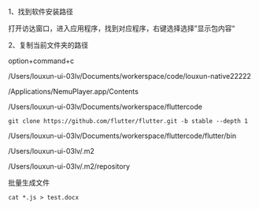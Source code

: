 1、找到软件安装路径

打开访达窗口，进入应用程序，找到对应程序，右键选择选择”显示包内容“

2、复制当前文件夹的路径

option+command+c

/Users/louxun-ui-03lv/Documents/workerspace/code/louxun-native22222

/Applications/NemuPlayer.app/Contents

/Users/louxun-ui-03lv/Documents/workerspace/fluttercode

```
git clone https://github.com/flutter/flutter.git -b stable --depth 1
```

/Users/louxun-ui-03lv/Documents/workerspace/fluttercode/flutter/bin

/Users/louxun-ui-03lv/.m2

/Users/louxun-ui-03lv/.m2/repository





批量生成文件

```
cat *.js > test.docx
```


